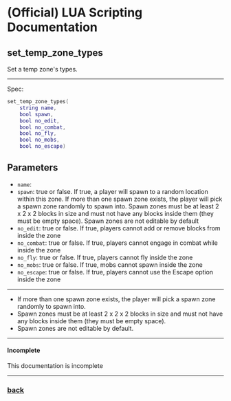 
# (Official) LUA Scripting Documentation

## set_temp_zone_types

Set a temp zone's types.

___

Spec:

```lua
set_temp_zone_types(
	string name,
	bool spawn,
	bool no_edit,
	bool no_combat,
	bool no_fly,
	bool no_mobs,
	bool no_escape)
```

## Parameters

- `name`: 
- `spawn`: true or false. If true, a player will spawn to a random location within this zone. If more than one spawn zone exists, the player will pick a spawn zone randomly to spawn into. Spawn zones must be at least 2 x 2 x 2 blocks in size and must not have any blocks inside them (they must be empty space). Spawn zones are not editable by default
- `no_edit`: true or false. If true, players cannot add or remove blocks from inside the zone
- `no_combat`: true or false. If true, players cannot engage in combat while inside the zone
- `no_fly`: true or false. If true, players cannot fly inside the zone
- `no_mobs`: true or false. If true, mobs cannot spawn inside the zone
- `no_escape`: true or false. If true, players cannot use the Escape option inside the zone

___


- If more than one spawn zone exists, the player will pick a spawn zone randomly to spawn into.
- Spawn zones must be at least 2 x 2 x 2 blocks in size and must not have any blocks inside them (they must be empty space).
- Spawn zones are not editable by default.


___

#### Incomplete

This documentation is incomplete

___

### [back](../zones)
